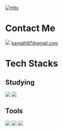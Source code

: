 [![Hits](https://hits.seeyoufarm.com/api/count/incr/badge.svg?url=https%3A%2F%2Fgithub.com%2Fcodesparrow12&count_bg=%2379C83D&title_bg=%23555555&icon=github.svg&icon_color=%23FFFFFF&title=hits&edge_flat=false)](https://hits.seeyoufarm.com)

# Contact Me
<img src="https://img.shields.io/badge/Gmail-EA4335?style=flat-square&logo=Gmail&logoColor=white"/> <kangdh97@gmail.com>


# Tech Stacks

## Studying
<img src="https://img.shields.io/badge/Swift-F05138?style=flat-square&logo=swift&logoColor=white"/> <img src="https://img.shields.io/badge/HTML5-E34F26?style=flat-square&logo=html5&logoColor=white"/>


## Tools
<img src="https://img.shields.io/badge/VSCode-007ACC?style=flat-square&logo=visualstudiocode&logoColor=white"/> <img src="https://img.shields.io/badge/GitHub-181717?style=flat-square&logo=github&logoColor=white"/> <img src="https://img.shields.io/badge/Xcode-147EFB?style=flat-square&logo=Xcode&logoColor=white"/>
